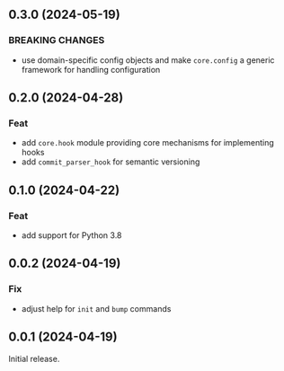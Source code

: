 ## 0.3.0 (2024-05-19)

### BREAKING CHANGES

- use domain-specific config objects and make `core.config` a generic framework for handling configuration

## 0.2.0 (2024-04-28)

### Feat

- add `core.hook` module providing core mechanisms for implementing hooks
- add `commit_parser_hook` for semantic versioning

## 0.1.0 (2024-04-22)

### Feat

- add support for Python 3.8

## 0.0.2 (2024-04-19)

### Fix

- adjust help for `init` and `bump` commands

## 0.0.1 (2024-04-19)

Initial release.

